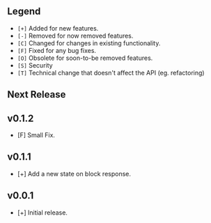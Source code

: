 
## Legend

- `[+]` Added for new features.
- `[-]` Removed for now removed features.
- `[C]` Changed for changes in existing functionality.
- `[F]` Fixed for any bug fixes.
- `[O]` Obsolete for soon-to-be removed features.
- `[S]` Security
- `[T]` Technical change that doesn't affect the API (eg. refactoring)


## Next Release


## v0.1.2

- [F] Small Fix.

## v0.1.1

- [+] Add a new state on block response.

## v0.0.1

- [+] Initial release.
